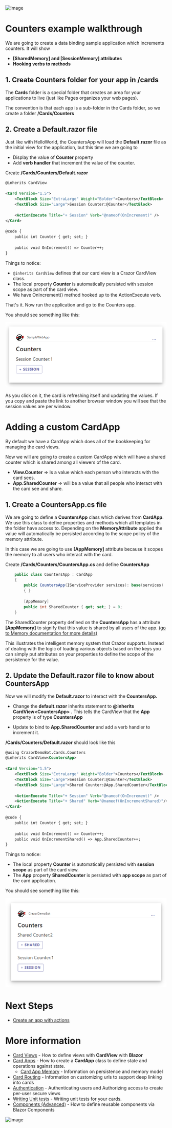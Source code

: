 

![image](https://user-images.githubusercontent.com/17789481/197238565-e3f895d0-6def-4d41-aba2-721d5432b1ef.png)


# Counters example walkthrough

We are going to create a data binding sample application which increments counters. It will show

* **[SharedMemory] and [SessionMemory] attributes**
* **Hooking verbs to methods**

## 1. Create Counters folder for your app in /cards

The **Cards** folder is a special folder that creates an area for your applications to live (just like Pages organizes your web pages). 

The convention is that each app is a sub-folder in the Cards folder, so we create a folder **/Cards/Counters**

## 2. Create a Default.razor file

Just like with HelloWorld, the CountersApp will load the **Default.razor** file as the initial view for the application, but this time we are going to 

* Display the value of **Counter**  property
* Add **verb handler** that increment the value of the counter.

Create **/Cards/Counters/Default.razor**

```xml
@inherits CardView

<Card Version="1.5">
    <TextBlock Size="ExtraLarge" Weight="Bolder">Counters</TextBlock>
    <TextBlock Size="Large">Session Counter:@Counter</TextBlock>

    <ActionExecute Title="+ Session" Verb="@nameof(OnIncrement)" />
</Card>

@code {
    public int Counter { get; set; }

    public void OnIncrement() => Counter++;
}
```

Things to notice:

* ```@inherits CardView``` defines that our card view is a Crazor CardView class.
* The local property **Counter** is automatically persisted with session scope as part of the card view. 
* We have OnIncrement() method hooked up to the ActionExecute verb.  

That's it.  Now run the application and go to the Counters app.

You should see something like this:

![image-20221115162303805](../assets/image-20221115162303805.png)

As you click on it, the card is refreshing itself and updating the values.  If you copy and paste the link to another browser window you will see that the session values are per window.

# Adding a custom CardApp 

By default we have a CardApp which does all of the bookkeeping for managing the card views. 

Now we will are going to create a custom CardApp which will have a shared counter which is shared among all viewers of the card.

* **View.Counter** => Is a value which each person who interacts with the card sees.
* **App.SharedCounter** => will be a value that all people who interact with the card see and share.

## 1. Create a CountersApp.cs file

We are going to define a **CountersApp** class which derives from **CardApp**.  We use this class to define properties and methods which all templates in the folder have access to. Depending on the **MemoryAttribute** applied the value will automatically be persisted according to the scope policy of the memory attribute.

In this case we are going to use **[AppMemory]** attribute because it scopes the memory to all users who interact with the card.

Create  **/Cards/Counters/CountersApp.cs** and define **CountersApp**

```C#
    public class CountersApp : CardApp
    {
        public CountersApp(IServiceProvider services): base(services)
        { }

        [AppMemory]
        public int SharedCounter { get; set; } = 0;
    }
```

The SharedCounter property defined on the **CountersApp** has a attribute **[AppMemory]** to signify that this value is shared by all users of the app. [(go to Memory documentation for more details)](/docs/Memory.md)

This illustrates the intelligent memory system that Crazor supports. Instead of dealing with the logic of loading various objects based on the keys you can simply put attributes on your properties to define the scope of the persistence for the value.

## 2. Update the Default.razor file to know about CountersApp

Now we will modify the **Default.razor** to interact with the **CountersApp.**

* Change the **default.razor** inherits statement to **@inherits CardView&lt;CountersApp&gt;** .  This tells the CardView that the **App** property is of type **CountersApp**

* Update to bind to **App.SharedCounter** and add a verb handler to increment it.

**/Cards/Counters/Default.razor** should look like this

```xml
@using CrazorDemoBot.Cards.Counters
@inherits CardView<CountersApp>

<Card Version="1.5">
    <TextBlock Size="ExtraLarge" Weight="Bolder">Counters</TextBlock>
    <TextBlock Size="Large">Session Counter:@Counter</TextBlock>
    <TextBlock Size="Large">Shared Counter:@App.SharedCounter</TextBlock>
    
    <ActionExecute Title="+ Session" Verb="@nameof(OnIncrement)" />
	<ActionExecute Title="+ Shared" Verb="@nameof(OnIncrementShared)"/>
</Card>

@code {
    public int Counter { get; set; }

    public void OnIncrement() => Counter++;
    public void OnIncrementShared() => App.SharedCounter++;
}
```

Things to notice:

* The local property **Counter** is automatically persisted with **session scope** as part of the card view. 
* The **App** property **SharedCounter** is persisted with **app scope** as part of the card application.

You should see something like this:

![image-20221103120318266](../assets/image-20221103120318266.png)



# Next Steps

* [Create an app with actions](CountersWalkthrough.md)

# More information

* [Card Views](CardView.md) - How to define views with **CardView** with **Blazor**
* [Card Apps](../CardApp.md) - How to create a **CardApp** class to define state and operations against state.
  * [Card App Memory](../Memory.md) - Information on persistence and memory model
* [Card Routing](../RoutingCards.md) - Information on customizing urls to support deep linking into cards
* [Authentication](../Authentication.md) - Authenticating users and Authorizing access to create per-user secure views
* [Writing Unit tests](../UnitTests.md) - Writing unit tests for your cards.
* [Components (Advanced)](Components.md) - How to define reusable components via Blazor Components


![image](https://user-images.githubusercontent.com/17789481/197365048-6a74c3d5-85cd-4c04-a07a-eef2a46e0ddf.png)

